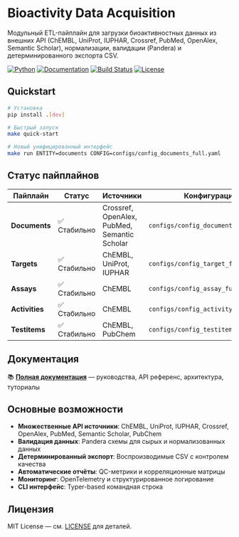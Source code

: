 # Bioactivity Data Acquisition

Модульный ETL-пайплайн для загрузки биоактивностных данных из внешних API (ChEMBL, UniProt, IUPHAR, Crossref, PubMed, OpenAlex, Semantic Scholar), нормализации, валидации (Pandera) и детерминированного экспорта CSV.

[![Python](https://img.shields.io/badge/python-3.10+-blue.svg)](https://www.python.org/downloads/)
[![Documentation](https://img.shields.io/badge/docs-latest-green.svg)](https://satorykono.github.io/bioactivity_data_acquisition/)
[![Build Status](https://github.com/SatoryKono/bioactivity_data_acquisition/workflows/Documentation/badge.svg)](https://github.com/SatoryKono/bioactivity_data_acquisition/actions)
[![License](https://img.shields.io/badge/license-MIT-blue.svg)](LICENSE)

## Quickstart

```bash
# Установка
pip install .[dev]

# Быстрый запуск
make quick-start

# Новый унифицированный интерфейс
make run ENTITY=documents CONFIG=configs/config_documents_full.yaml
```

## Статус пайплайнов

| Пайплайн | Статус | Источники | Конфигурация |
|----------|--------|-----------|--------------|
| **Documents** | ✅ Стабильно | Crossref, OpenAlex, PubMed, Semantic Scholar | `configs/config_documents_full.yaml` |
| **Targets** | ✅ Стабильно | ChEMBL, UniProt, IUPHAR | `configs/config_target_full.yaml` |
| **Assays** | ✅ Стабильно | ChEMBL | `configs/config_assay_full.yaml` |
| **Activities** | ✅ Стабильно | ChEMBL | `configs/config_activity_full.yaml` |
| **Testitems** | ✅ Стабильно | ChEMBL, PubChem | `configs/config_testitem_full.yaml` |

## Документация

📚 **[Полная документация](https://satorykono.github.io/bioactivity_data_acquisition/)** — руководства, API референс, архитектура, туториалы

## Основные возможности

- **Множественные API источники**: ChEMBL, UniProt, IUPHAR, Crossref, OpenAlex, PubMed, Semantic Scholar, PubChem
- **Валидация данных**: Pandera схемы для сырых и нормализованных данных
- **Детерминированный экспорт**: Воспроизводимые CSV с контролем качества
- **Автоматические отчёты**: QC-метрики и корреляционные матрицы
- **Мониторинг**: OpenTelemetry и структурированное логирование
- **CLI интерфейс**: Typer-based командная строка

## Лицензия

MIT License — см. [LICENSE](LICENSE) для деталей.
